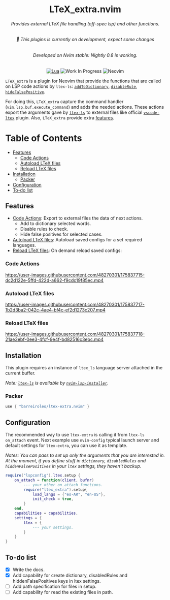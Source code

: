 <!-- LTeX: language=en-US -->
<div align="center">

# LTeX_extra.nvim
<h6>Provides external LTeX file handling (off-spec lsp) and other functions.</h6>
<h6>🚧 This plugins is currently on development, expect some changes</h6>
<h6>Developed on Nvim stable: Nightly 0.8 is working.</h6>


[![Lua](https://img.shields.io/badge/Lua-blue.svg?style=for-the-badge&logo=lua)](http://www.lua.org)
![Work In Progress](https://img.shields.io/badge/Work%20In%20Progress-orange?style=for-the-badge)
![Neovim](https://img.shields.io/badge/NeoVim-%2357A143.svg?&style=for-the-badge&logo=neovim&logoColor=white)
<!-- [![Neovim Nightly](https://img.shields.io/badge/Neovim%20Nightly-green.svg?style=for-the-badge&logo=neovim)](https://neovim.io) -->
</div>

`LTeX_extra` is a plugin for Neovim that provide the functions that are called on LSP code actions by `ltex-ls`: [`addToDictionary`](https://valentjn.github.io/ltex/ltex-ls/server-usage.html#_ltexhidefalsepositives-client),
[`disableRule`](https://valentjn.github.io/ltex/ltex-ls/server-usage.html#_ltexdisablerules-client),
[`hideFalsePositive`](https://valentjn.github.io/ltex/ltex-ls/server-usage.html#_ltexaddtodictionary-client).

For doing this, `LTeX_extra` capture the command handler (`vim.lsp.buf.execute_command`) and adds the needed actions.
These actions export the arguments gave by [`ltex-ls`](https://github.com/valentjn/ltex-ls) to external files like official [`vscode-ltex`](https://github.com/valentjn/vscode-ltex) plugin.
Also, `LTeX_extra` provide extra [features](#features).


# Table of Contents
- [Features](#features)
    - [Code Actions](#code-actions)
    - [Autoload LTeX files](#autoload-ltex-files)
    - [Reload LTeX files](#reload-ltex-files)
- [Installation](#installation)
    - [Packer](#packer)
- [Configuration](#configuration)
- [To-do list](#to-do-list)

## Features
- [Code Actions](#code-actions): Export to external files the data of next actions.
    - Add to dictionary selected words.
    - Disable rules to check.
    - Hide false positives for selected cases.
- [Autoload LTeX files](#autoload-ltex-files): Autoload saved configs for a set required languages.
- [Reload LTeX files](#reload-ltex-files): On demand reload saved configs:

### Code Actions

https://user-images.githubusercontent.com/48270301/175837715-dc2d122e-5ffd-422d-a662-f9cdc19f85ec.mp4

### Autoload LTeX files
https://user-images.githubusercontent.com/48270301/175837717-1b2d3ba2-042c-4ae4-bf4c-ef2d1273c207.mp4

### Reload LTeX files
https://user-images.githubusercontent.com/48270301/175837718-21ae3ebf-0ee3-4fcf-9e4f-bd82516c3ebc.mp4

## Installation
This plugin requires an instance of `ltex_ls` language server attached in the current buffer.

*Note: [`ltex-ls`](https://github.com/valentjn/ltex-ls) is available by [`nvim-lsp-installer`](https://github.com/williamboman/nvim-lsp-installer).*

### Packer
```lua
use { "barreiroleo/ltex-extra.nvim" }
```

## Configuration
The recommended way to use `ltex-extra` is calling it from `ltex-ls` `on_attach` event.
Next example use `nvim-config` typical launch server and default settings for `ltex-extra`, you can use it as template.

*Notes: You can pass to set up only the arguments that you are interested in.
At the moment, if you define stuff in `dictionary`, `disabledRules` and `hiddenFalsePositives` in your `ltex` settings, they haven't backup.*

```lua
require("lspconfig").ltex.setup {
    on_attach = function(client, bufnr)
        --- your other on_attach functions.
        require("ltex_extra").setup{
            load_langs = {"es-AR", "en-US"},
            init_check = true,
        }
    end,
    capabilities = capabilities,
    settings = {
        ltex = {
            --- your settings.
        }
    }
}
```

## To-do list
- [x] Write the docs.
- [x] Add capability for create dictionary, disabledRules and hiddenFalsePositives keys in ltex settings.
- [ ] Add path specification for files in setup.
- [ ] Add capability for read the existing files in path.
